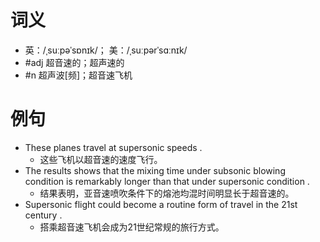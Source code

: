 # 词义
- 英：/ˌsuːpəˈsɒnɪk/； 美：/ˌsuːpərˈsɑːnɪk/
- #adj 超音速的；超声速的
- #n 超声波[频]；超音速飞机
# 例句
- These planes travel at supersonic speeds .
	- 这些飞机以超音速的速度飞行。
- The results shows that the mixing time under subsonic blowing condition is remarkably longer than that under supersonic condition .
	- 结果表明，亚音速喷吹条件下的熔池均混时间明显长于超音速的。
- Supersonic flight could become a routine form of travel in the 21st century .
	- 搭乘超音速飞机会成为21世纪常规的旅行方式。
